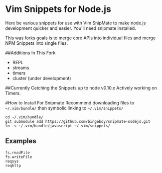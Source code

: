 # Vim Snippets for Node.js

Here be various snippets for use with Vim SnipMate to make node.js development quicker and easier.
You'll need snipmate installed.

This was forks goals is to merge core APIs into individual files and merge NPM Snippets into single files.

##Additions In This Fork
* REPL
* streams
* timers
* cluster (under development)

##Currently Catching the Snippets up to node v0.10.x
Actively working on Timers.

#How to Install For Snipmate
Recommend downloading files to ```~/.vim/bundle/``` then symbolic linking to ```~/.vim/snippets/```

```
cd ~/.vim/bundle/
git submodule add https://github.com/bingeboy/snipmate-nodejs.git
ln -s ~/.vim/bundle/javascript ~/.vim/snippets/
```

## Examples
```
fs.readFile
fs.writeFile
reqsys
reqhttp
```
